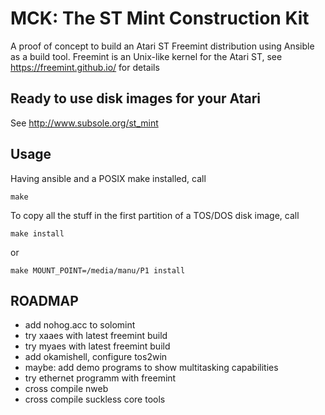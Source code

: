 MCK: The ST Mint Construction Kit
=================================

A proof of concept to build an Atari ST Freemint distribution using Ansible as a build tool.
Freemint is an Unix-like kernel for the Atari ST, see https://freemint.github.io/ for details

## Ready to use disk images for your Atari
See http://www.subsole.org/st_mint

## Usage

Having ansible and a POSIX make installed, call

```
make
```

To copy all the stuff in the first partition of a TOS/DOS disk image, call

```
make install
```

or
```
make MOUNT_POINT=/media/manu/P1 install
```

## ROADMAP

- add nohog.acc to solomint
- try xaaes with latest freemint build
- try myaes with latest freemint build
- add okamishell, configure tos2win
- maybe: add demo programs to show multitasking capabilities
- try ethernet programm with freemint
- cross compile nweb
- cross compile suckless core tools
